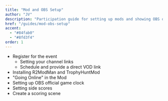 ```yaml
---
title: "Mod and OBS Setup"
author: "JV"
description: "Participation guide for setting up mods and showing OBS overlays to your viewers."
href: "/guides/mod-obs-setup"
accent:
  - "#84fab0"
  - "#8fd3f4"
order: 1
---
```


* Register for the event
    * Setting your channel links
    * Schedule and provide a direct VOD link
* Installing R2ModMan and TrophyHuntMod
* "Going Online" in the Mod
* Setting up OBS official game clock
* Setting side scores
* Create a scoring scene